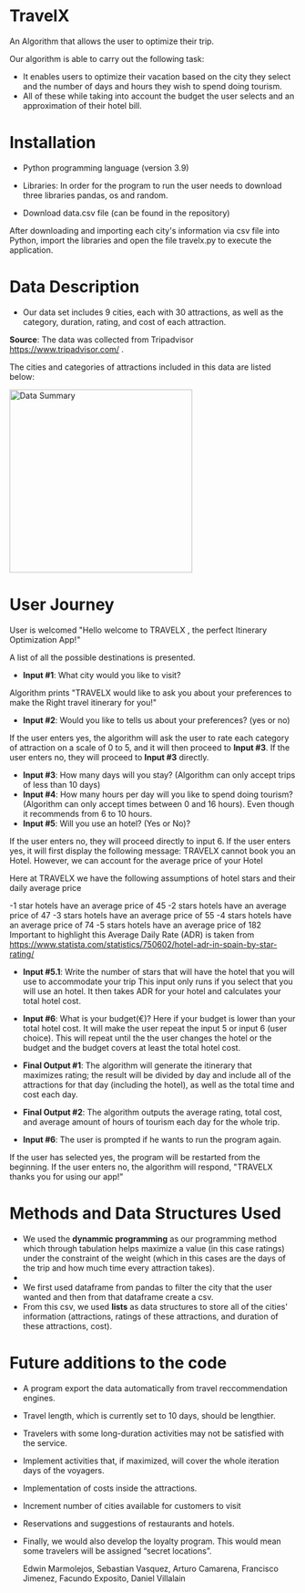 # TravelX
An Algorithm that allows the user to optimize their trip.

Our algorithm is able to carry out the following task:
- It enables users to optimize their vacation based on the city they select and the number of days and hours they wish to spend doing tourism.
- All of these while taking into account the budget the user selects and an approximation of their hotel bill.

# Installation

- Python programming language (version 3.9)
- Libraries: In order for the program to run the user needs to download three libraries pandas, os and random.

- Download data.csv file (can be found in the repository)

After downloading and importing each city's information via csv file into Python, import the libraries and open the file travelx.py to execute the application.

# Data Description
- Our data set includes 9 cities, each with 30 attractions, as well as the category, duration, rating, and cost of each attraction.

**Source**: The data was collected from Tripadvisor https://www.tripadvisor.com/ .

The cities and categories of attractions included in this data are listed below:

<img width="321" alt="Data Summary" src="https://user-images.githubusercontent.com/94702966/144243252-2125e70e-3008-4620-bff8-9a8c7b1e1806.png">


# User Journey
User is welcomed "Hello welcome to TRAVELX , the perfect Itinerary Optimization App!"

A list of all the possible destinations is presented.

- **Input #1**: What city would you like to visit?

Algorithm prints "TRAVELX would like to ask you about your preferences to make the 
Right travel itinerary for you!" 

- **Input #2**: Would you like to tells us about your preferences? (yes or no)

If the user enters yes, the algorithm will ask the user to rate each category of attraction on a scale of 0 to 5, and it will then proceed to **Input #3**.
If the user enters no, they will proceed to **Input #3** directly.

- **Input #3**: How many days will you stay? (Algorithm can only accept trips of less than 10 days)
- **Input #4**: How many hours per day will you like to spend doing tourism? (Algorithm can only accept times between 0 and 16 hours). Even though it 
    recommends from 6 to 10 hours.
- **Input #5**: Will you use an hotel? (Yes or No)? 

If the user enters no, they will proceed directly to input 6.
If the user enters yes, it will first display the following message:
  TRAVELX cannot book you an Hotel. However, we can account for the average price of your Hotel
  
  Here at TRAVELX we have the following assumptions of hotel stars
  and their daily average price
  
  -1 star hotels have an average price of 45
  -2 stars hotels have an average price of 47
  -3 stars hotels have an average price of 55
  -4 stars hotels have an average price of 74
  -5 stars hotels have an average price of 182
  Important to highlight this Average Daily Rate (ADR) is taken from https://www.statista.com/statistics/750602/hotel-adr-in-spain-by-star-rating/
  
- **Input #5.1**: Write the number of stars that will have the hotel that you will use to accommodate your trip
This input only runs if you select that you will use an hotel. It then takes ADR for your hotel and calculates your total hotel cost.
- **Input #6**: What is your budget(€)?
Here if your budget is lower than your total hotel cost. It will make the user repeat the input 5 or input 6 (user choice). 
This will repeat until the the user changes the hotel or the budget and the budget covers at least the total hotel cost.

- **Final Output #1**: The algorithm will generate the itinerary that maximizes rating; the result will be divided by day and include all of the attractions for that day (including the hotel), as well as the total time and cost each day.
- **Final Output #2**: The algorithm outputs the average rating, total cost, and average amount of hours of tourism each day for the whole trip.
- **Input #6**: The user is prompted if he wants to run the program again.

If the user has selected yes, the program will be restarted from the beginning.
If the user enters no, the algorithm will respond, "TRAVELX thanks you for using our app!"


# Methods and Data Structures Used

- We used the **dynammic programming** as our programming method which through tabulation helps maximize a value (in this case ratings) under the constraint of the weight (which in this cases are the days of the trip and how much time every attraction takes).
- 
- We first used dataframe from pandas to filter the city that the user wanted and then from that dataframe create a csv. 
- From this csv, we used **lists** as data structures to store all of the cities' information (attractions, ratings of these attractions, and duration of these attractions, cost).

# Future additions to the code
- A program export the data automatically from travel reccommendation engines.
- Travel length, which is currently set to 10 days, should be lengthier. 
- Travelers with some long-duration activities may not be satisfied with the service. 
- Implement activities that, if maximized, will cover the whole iteration days of the voyagers.
- Implementation of costs inside the attractions. 
- Increment number of cities available for customers to visit
- Reservations and suggestions of restaurants and hotels. 
- Finally, we would also develop the loyalty program. This would mean some travelers will be assigned “secret locations”.


  Edwin Marmolejos,
  Sebastian Vasquez,
  Arturo Camarena,
  Francisco Jimenez,
  Facundo Exposito,
  Daniel Villalain







